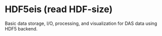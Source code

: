 # HDF5eis (read HDF-size)
Basic data storage, I/O, processing, and visualization for DAS data using HDF5 backend.
